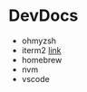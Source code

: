 # DevDocs

- ohmyzsh  
- iterm2 [link](https://iterm2.com/downloads.html)
- homebrew
- nvm
- vscode
